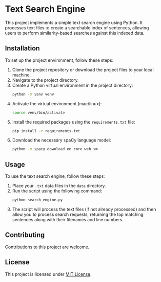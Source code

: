 
# Text Search Engine

This project implements a simple text search engine using Python. It processes text files to create a searchable index of sentences, allowing users to perform similarity-based searches against this indexed data.

## Installation

To set up the project environment, follow these steps:

1. Clone the project repository or download the project files to your local machine.
2. Navigate to the project directory.
3. Create a Python virtual environment in the project directory:
   ```bash
   python -m venv venv
   ```
4. Activate the virtual environment (mac/linux):
   ```bash
   source venv/bin/activate
   ```
1. Install the required packages using the `requirements.txt` file:
   ```bash
   pip install -r requirements.txt
   ```
2. Download the necessary spaCy language model:
   ```bash
   python -m spacy download en_core_web_sm
   ```

## Usage

To use the text search engine, follow these steps:

1. Place your `.txt` data files in the `data` directory.
2. Run the script using the following command:
   ```bash
   python search_engine.py
   ```
3. The script will process the text files (if not already processed) and then allow you to process search requests, returning the top matching sentences along with their filenames and line numbers.

## Contributing

Contributions to this project are welcome.

## License

This project is licensed under [MIT License](LICENSE).

